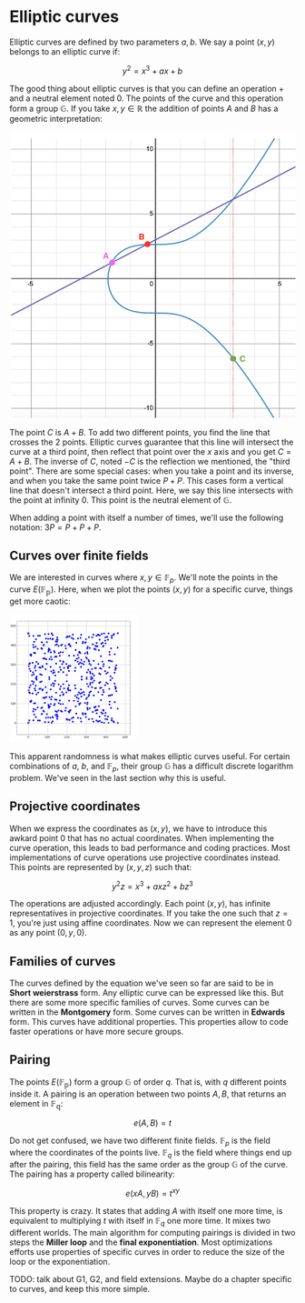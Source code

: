# Elliptic curves
Elliptic curves are defined by two parameters $a, b$. We say a point $(x, y)$ belongs to an elliptic curve if:

$$y^2=x^3+ax+b$$

The good thing about elliptic curves is that you can define an operation $+$ and a neutral element noted $0$. The points of the curve and this operation form a group $\mathbb{G}$. If you take $x,y \in \mathbb{R}$ the addition of points $A$ and $B$ has a geometric interpretation:

![image](../images/curve.png)

The point $C$ is $A+B$. To add two different points, you find the line that crosses the 2 points. Elliptic curves guarantee that this line will intersect the curve at a third point, then reflect that point over the $x$ axis and you get $C=A+B$. The inverse of $C$, noted $-C$ is the reflection we mentioned, the "third point". There are some special cases: when you take a point and its inverse, and when you take the same point twice $P+P$. This cases form a vertical line that doesn't intersect a third point. Here, we say this line intersects with the point at infinity $0$. This point is the neutral element of $\mathbb{G}$.

When adding a point with itself a number of times, we'll use the following notation: $3P=P+P+P$.

## Curves over finite fields
We are interested in curves where $x, y \in \mathbb{F}_p$. We'll note the points in the curve $E(\mathbb{F_p})$. Here, when we plot the points $(x, y)$ for a specific curve, things get more caotic:

![image](../images/curves_2.png)

This apparent randomness is what makes elliptic curves useful. For certain combinations of $a$, $b$, and $\mathbb{F}_p$, their group $\mathbb{G}$ has a difficult discrete logarithm problem. We've seen in the last section why this is useful.

## Projective coordinates
When we express the coordinates as $(x, y)$, we have to introduce this awkard point $0$ that has no actual coordinates. When implementing the curve operation, this leads to bad performance and coding practices. Most implementations of curve operations use projective coordinates instead. This points are represented by $(x, y, z)$ such that:

$$y^2z=x^3+axz^2+bz^3$$

The operations are adjusted accordingly. Each point $(x, y)$, has infinite representatives in projective coordinates. If you take the one such that $z=1$, you're just using affine coordinates. Now we can represent the element $0$ as any point $(0, y, 0)$.

## Families of curves
The curves defined by the equation we've seen so far are said to be in **Short weierstrass** form. Any elliptic curve can be expressed like this. But there are some more specific families of curves. Some curves can be written in the **Montgomery** form. Some curves can be written in **Edwards** form. This curves have additional properties. This properties allow to code faster operations or have more secure groups.

## Pairing
The points $E(\mathbb{F_p})$ form a group $\mathbb{G}$ of order $q$. That is, with $q$ different points inside it. A pairing is an operation between two points $A, B$, that returns an element in $\mathbb{F_q}$:

$$e(A, B)=t$$

Do not get confused, we have two different finite fields. $\mathbb{F}_p$ is the field where the coordinates of the points live. $\mathbb{F}_q$ is the field where things end up after the pairing, this field has the same order as the group $\mathbb{G}$ of the curve. The pairing has a property called bilinearity:

$$e(xA, yB)=t^{xy}$$

This property is crazy. It states that adding $A$ with itself one more time, is equivalent to multiplying $t$ with itself in $\mathbb{F}_q$ one more time. It mixes two different worlds. The main algorithm for computing pairings is divided in two steps the **Miller loop** and the **final exponentiation**. Most optimizations efforts use properties of specific curves in order to reduce the size of the loop or the exponentiation.

TODO: talk about G1, G2, and field extensions. Maybe do a chapter specific to curves, and keep this more simple.
